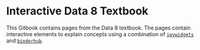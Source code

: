 # Interactive Data 8 Textbook

This Gitbook contains pages from the Data 8 textbook. The pages contain
interactive elements to explain concepts using a combination of
[`ipywidgets`](http://ipywidgets.readthedocs.io/) and
[`binderhub`](http://binderhub.readthedocs.io/).
